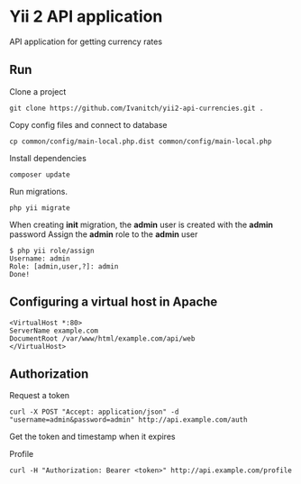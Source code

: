Yii 2 API application
===============================

API application for getting currency rates

Run
-------------------
Clone a project
```
git clone https://github.com/Ivanitch/yii2-api-currencies.git .
```
Copy config files and connect to database
```
cp common/config/main-local.php.dist common/config/main-local.php
```
Install dependencies
```
composer update
```
Run migrations.
```
php yii migrate
```
When creating **init** migration, the **admin** user is created with the **admin** password
Assign the **admin** role to the **admin** user
```
$ php yii role/assign
Username: admin
Role: [admin,user,?]: admin
Done!
```
Configuring a virtual host in Apache
----------------------
```
<VirtualHost *:80>
ServerName example.com
DocumentRoot /var/www/html/example.com/api/web
</VirtualHost>
```
Authorization
----------------------
Request a token
```
curl -X POST "Accept: application/json" -d "username=admin&password=admin" http://api.example.com/auth
```
Get the token and timestamp when it expires

Profile
```
curl -H "Authorization: Bearer <token>" http://api.example.com/profile
```
